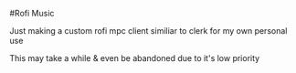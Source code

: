 #Rofi Music

Just making a custom rofi mpc client similiar to clerk for my own personal use

This may take a while & even be abandoned due to it's low priority
